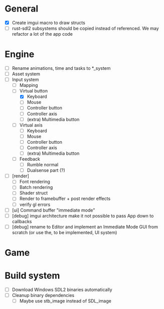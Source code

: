 # General

- [x] Create imgui macro to draw structs
- [ ] rust-sdl2 subsystems should be copied instead of referenced. We may refactor a lot of the app
    code

# Engine

- [ ] Rename animations, time and tasks to *_system
- [ ] Asset system
- [ ] Input system
  - [ ] Mapping
  - [ ] Virtual button
    - [x] Keyboard
    - [ ] Mouse
    - [ ] Controller button
    - [ ] Controller axis
    - [ ] (extra) Multimedia button
  - [ ] Virtual axis
    - [ ] Keyboard
    - [ ] Mouse
    - [ ] Controller button
    - [ ] Controller axis
    - [ ] (extra) Multimedia button
  - [ ] Feedback
    - [ ] Rumble normal
    - [ ] Dualsense part (?)
- [ ] [render]
  - [ ] Font rendering
  - [ ] Batch rendering
  - [ ] Shader struct
  - [ ] Render to framebuffer + post render effects
  - [ ] verify gl errors
- [ ] [ui] Command buffer "immediate mode"
- [ ] [debug] imgui architecture make it not possible to pass App down to callbacks
- [ ] [debug] rename to Editor and implement an Immediate Mode GUI from scratch (or use the, to be
    implemented, UI system)

# Game

# Build system

- [ ] Download Windows SDL2 binaries automatically
- [ ] Cleanup binary dependencies
  - [ ] Maybe use stb_image instead of SDL_image
